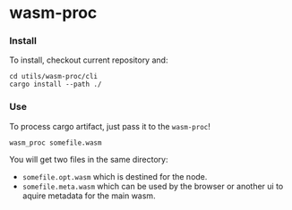 # wasm-proc

### Install

To install, checkout current repository and:

```
cd utils/wasm-proc/cli
cargo install --path ./
```

### Use

To process cargo artifact, just pass it to the `wasm-proc`!

```
wasm_proc somefile.wasm
```

You will get two files in the same directory:
- `somefile.opt.wasm` which is destined for the node.
- `somefile.meta.wasm` which can be used by the browser or another ui to aquire metadata for the main wasm.
